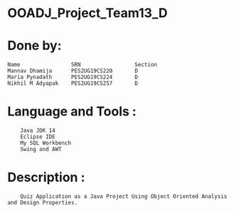 # OOADJ_Project_Team13_D

# Done by: 
    Name                SRN                 Section      
    Mannav Dhamija      PES2UG19CS220       D                   
    Maria Pynadath      PES2UG19CS224       D                   
    Nikhil M Adyapak    PES2UG19CS257       D   

# Language and Tools :
        Java JDK 14
        Eclipse IDE
        My SQL Workbench
        Swing and AWT
        
# Description :
        Quiz Application as a Java Project Using Object Oriented Analysis and Design Properties.

